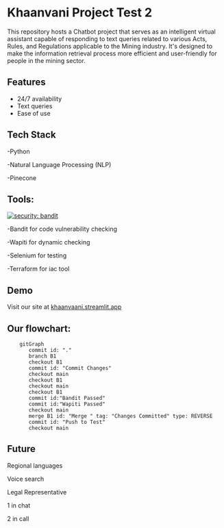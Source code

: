 
# Khaanvani Project Test 2

This repository hosts a Chatbot project that serves as an intelligent virtual assistant capable of responding to text queries related to various Acts, Rules, and Regulations applicable to the Mining industry. It's designed to make the information retrieval process more efficient and user-friendly for people in the mining sector.
## Features

- 24/7 availability
- Text queries
- Ease of use


## Tech Stack

-Python

-Natural Language Processing (NLP)

-Pinecone

## Tools:
[![security: bandit](https://img.shields.io/badge/security-bandit-yellow.svg)](https://github.com/PyCQA/bandit)

-Bandit for code vulnerability checking

-Wapiti for dynamic checking

-Selenium for testing

-Terraform for iac tool

## Demo
Visit our site at [khaanvaani.streamlit.app](https://khaanvaani.streamlit.app/)



## Our flowchart:
```mermaid
    gitGraph
       commit id: "."
       branch B1
       checkout B1
       commit id: "Commit Changes"
       checkout main
       checkout B1
       checkout main
       checkout B1
       commit id:"Bandit Passed"
       commit id:"Wapiti Passed"
       checkout main
       merge B1 id: "Merge " tag: "Changes Committed" type: REVERSE
       commit id: "Push to Test"
       checkout main

```


## Future

Regional languages

Voice search

Legal Representative

1 in chat

2 in call

